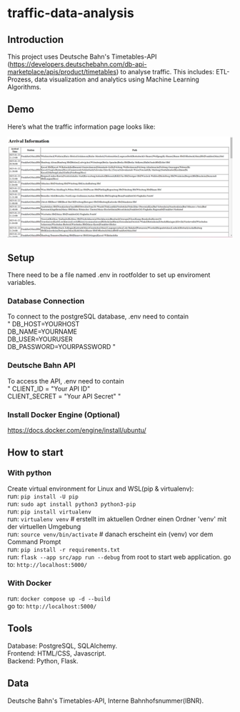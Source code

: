 # traffic-data-analysis
## Introduction
This project uses Deutsche Bahn's Timetables-API (https://developers.deutschebahn.com/db-api-marketplace/apis/product/timetables) to analyse traffic. This includes: ETL-Prozess, data visualization and analytics using Machine Learning Algorithms.
## Demo
Here’s what the traffic information page looks like:

![Traffic Page Screenshot](data/images/demo.png)
## Setup 
There need to be a file named .env in rootfolder to set up enviroment variables. 
### Database Connection
To connect to the postgreSQL database, .env need to contain \
"
DB_HOST=YOURHOST \
DB_NAME=YOURNAME \
DB_USER=YOURUSER \
DB_PASSWORD=YOURPASSWORD
"
### Deutsche Bahn API
To access the API, .env need to contain  
"
CLIENT_ID = "Your API ID"  
CLIENT_SECRET = "Your API Secret"
"
### Install Docker Engine (Optional)
https://docs.docker.com/engine/install/ubuntu/
## How to start
### With python
Create virtual environment for Linux and WSL(pip & virtualenv): \
run: `pip install -U pip` \
run: `sudo apt install python3 python3-pip` \
run: `pip install virtualenv` \
run: `virtualenv venv`  # erstellt im aktuellen Ordner einen Ordner 'venv' mit der virtuellen Umgebung\
run: `source venv/bin/activate`   # danach erscheint ein (venv) vor dem Command Prompt\
run: `pip install -r requirements.txt` \
run: `flask --app src/app run --debug` from root to start web application.
go to: `http://localhost:5000/`
### With Docker
run: `docker compose up -d --build` \
go to: `http://localhost:5000/`
## Tools
Database: PostgreSQL, SQLAlchemy.  
Frontend: HTML/CSS, Javascript.  
Backend: Python, Flask.
## Data
Deutsche Bahn's Timetables-API, Interne Bahnhofsnummer(IBNR).
